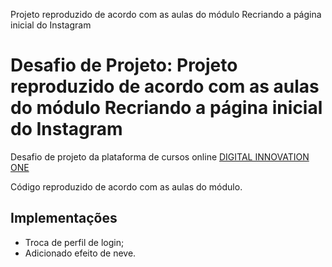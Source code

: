 Projeto reproduzido de acordo com as aulas do módulo Recriando a página inicial do Instagram

<h1> Desafio de Projeto: Projeto reproduzido de acordo com as aulas do módulo Recriando a página inicial do Instagram</h1>

<p>Desafio de projeto da plataforma de cursos online <a href="https://web.dio.me/" target="_blank">DIGITAL INNOVATION ONE</a></p>

Código reproduzido de acordo com as aulas do módulo.
## Implementações
- Troca de perfil de login;
- Adicionado efeito de neve.